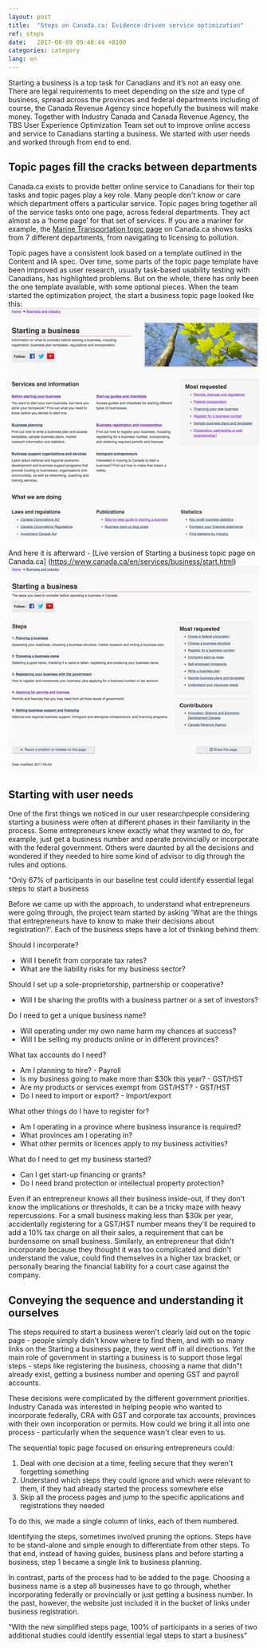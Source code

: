 ```yaml
---
layout: post
title:  "Steps on Canada.ca: Evidence-driven service optimization"
ref: steps
date:   2017-08-09 09:48:44 +0100
categories: category
lang: en
---
```

Starting a business is a top task for Canadians and it’s not an easy one. There are legal requirements to meet depending on the size and type of business, spread across the provinces and federal departments including of course, the Canada Revenue Agency since hopefully the business will make money. Together with Industry Canada and Canada Revenue Agency, the TBS User Experience Optimization Team set out to improve online access and service to Canadians starting a business. We started with user needs and worked through from end to end.  

## Topic pages fill the cracks between departments 

Canada.ca exists to provide better online service to Canadians for their top tasks and topic pages play a key role. Many people don't know or care which department offers a particular service. Topic pages bring together all of the service tasks onto one page, across federal departments. They act almost as a ‘home page’ for that set of services. If you are a mariner for example, the [Marine Transportation topic page](https://www.canada.ca/en/services/transport/marine.html) on Canada.ca shows tasks from 7 different departments, from navigating to licensing to pollution. 

Topic pages have a consistent look based on a template outlined in the Content and IA spec. Over time, some parts of the topic page template have been improved as user research, usually task-based usability testing with Canadians, has highlighted problems. But on the whole, there has only been the one template available, with some optional pieces. When the team started the optimization project, the start a business topic page looked like this: 
![Starting a business page back in October with publications regulations and random ordered topics](/images/Starting_topic_Oct2016_567x523.png "Starting a business topic page in October 2016")

And here it is afterward - [Live version of Starting a business topic page on Canada.ca]  (https://www.canada.ca/en/services/business/start.html)
![Starting a business page now with steps and no photo of leaves at the top](/images/Starting_template_Aug2017_599x492.png  "Starting a business topic page on Canada.ca in simplified Steps template")

## Starting with user needs
One of the first things we noticed in our user researchpeople considering starting a business were often at different phases in their familiarity in the process. Some entrepreneurs knew exactly what they wanted to do, for example, just get a business number and operate provincially or incorporate with the federal government. Others were daunted by all the decisions and wondered if they needed to hire some kind of advisor to dig through the rules and options. 

"Only 67% of participants in our baseline test could identify essential legal steps to start a business

Before we came up with the approach, to understand what entrepreneurs were going through, the project team started by asking 'What are the things that entrepreneurs have to know to make their decisions about registration?'. Each of the business steps have a lot of thinking behind them:

Should I incorporate?
- Will I benefit from corporate tax rates?
- What are the liability risks for my business sector?

Should I set up a sole-proprietorship, partnership or cooperative?
- Will I be sharing the profits with a business partner or a set of investors?

Do I need to get a unique business name?
- Will operating under my own name harm my chances at success?
- Will I be selling my products online or in different provinces?

What tax accounts do I need?
- Am I planning to hire? - Payroll
- Is my business going to make more than $30k this year? - GST/HST
- Are my products or services exempt from GST/HST? - GST/HST
- Do I need to import or export? - Import/export

What other things do I have to register for?
- Am I operating in a province where business insurance is required?
- What provinces am I operating in?
- What other permits or licences apply to my business activities?

What do I need to get my business started?
- Can I get start-up financing or grants?
- Do I need brand protection or intellectual property protection?

Even if an entrepreneur knows all their business inside-out, if they don't know the implications or thresholds, it can be a tricky maze with heavy repercussions. For a small business making less than $30k per year, accidentally registering for a GST/HST number means they'll be required to add a 10% tax charge on all their sales, a requirement that can be burdensome on small business. Similarly, an entrepreneur that didn't incorporate because they thought it was too complicated and didn't understand the value, could find themselves in a higher tax bracket, or personally bearing the financial liability for a court case against the company.

## Conveying the sequence and understanding it ourselves
The steps required to start a business weren't clearly laid out on the topic page - people simply didn't know where to find them, and with so many links on the Starting a business page, they went off in all directions. Yet the main role of government in starting a business is to support those legal steps - steps like registering the business, choosing a name that didn"t already exist, getting a business number and opening GST and payroll accounts. 

These decisions were complicated by the different government priorities. Industry Canada was interested in helping people who wanted to incorporate federally, CRA with GST and corporate tax accounts, provinces with their own incorporation or permits. How could we bring it all into one process - particularly when the sequence wasn't clear even to us. 

The sequential topic page focused on ensuring entrepreneurs could:
1. Deal with one decision at a time, feeling secure that they weren't forgetting something
2. Understand which steps they could ignore and which were relevant to them, if they had already started the process somewhere else
3. Skip all the process pages and jump to the specific applications and registrations they needed

To do this, we made a single column of links, each of them numbered. 

Identifying the steps, sometimes involved pruning the options. Steps have to be stand-alone and simple enough to differentiate from other steps. To that end, instead of having guides, business plans and before starting a business, step 1 became a single link to business planning. 

In contrast, parts of the process had to be added to the page. Choosing a business name is a step all businesses have to go through, whether incorporating federally or provincially or just getting a business number. In the past, however, the website just included it in the bucket of links under business registration.




"With the new simplified steps page, 100% of participants in a series of two additional studies could identify essential legal steps to start a business"


